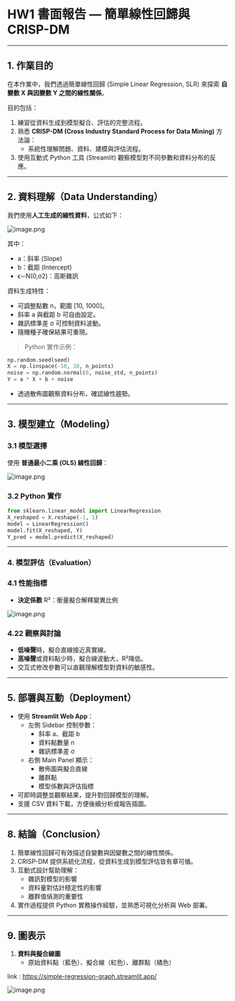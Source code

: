 # HW1 書面報告 — 簡單線性回歸與 CRISP-DM

---

## 1. 作業目的

在本作業中，我們透過簡單線性回歸 (Simple Linear Regression, SLR) 來探索 **自變數 X 與因變數 Y 之間的線性關係**。

目的包括：

1. 練習從資料生成到模型擬合、評估的完整流程。
2. 熟悉 **CRISP-DM (Cross Industry Standard Process for Data Mining)** 方法論：
    - 系統性理解問題、資料、建模與評估流程。
3. 使用互動式 Python 工具 (Streamlit) 觀察模型對不同參數和資料分布的反應。

---

## 2. 資料理解（Data Understanding）

我們使用**人工生成的線性資料**，公式如下：

![image.png](attachment:4a1a3937-0eae-4a2c-80f3-1bfcec3519ef:image.png)

其中：

- a：斜率 (Slope)
- b：截距 (Intercept)
- ϵ∼N(0,σ2)：高斯雜訊

資料生成特性：

- 可調整點數 n，範圍 [10, 1000]。
- 斜率 a 與截距 b 可自由設定。
- 雜訊標準差 σ 可控制資料波動。
- 隨機種子確保結果可重現。

> Python 實作示例：
> 

```python
np.random.seed(seed)
X = np.linspace(-10, 10, n_points)
noise = np.random.normal(0, noise_std, n_points)
Y = a * X + b + noise
```

- 透過散佈圖觀察資料分布，確認線性趨勢。

---

## 3. 模型建立（Modeling）

### 3.1 模型選擇

使用 **普通最小二乘 (OLS) 線性回歸**：

![image.png](attachment:a3ecb82d-e0fb-4183-8a88-3a5a24be6897:image.png)

### 3.2 Python 實作

```python
from sklearn.linear_model import LinearRegression
X_reshaped = X.reshape(-1, 1)
model = LinearRegression()
model.fit(X_reshaped, Y)
Y_pred = model.predict(X_reshaped)
```

---

### 4. 模型評估（Evaluation）

### 4.1 性能指標

- **決定係數** R²：衡量擬合解釋變異比例

![image.png](attachment:56234edd-e1f0-4179-bf76-1d8ae43c0e14:image.png)

### 4.22 觀察與討論

- **低噪聲**時，擬合直線接近真實線。
- **高噪聲**或資料點少時，擬合線波動大，R²降低。
- 交互式修改參數可以直觀理解模型對資料的敏感性。

---

## 5. 部署與互動（Deployment）

- 使用 **Streamlit Web App**：
    - 左側 Sidebar 控制參數：
        - 斜率 a、截距 b
        - 資料點數量 n
        - 雜訊標準差 σ
    - 右側 Main Panel 顯示：
        - 散佈圖與擬合直線
        - 離群點
        - 模型係數與評估指標
- 可即時調整並觀察結果，提升對回歸模型的理解。
- 支援 CSV 資料下載，方便後續分析或報告插圖。

---

## 8. 結論（Conclusion）

1. 簡單線性回歸可有效描述自變數與因變數之間的線性關係。
2. CRISP-DM 提供系統化流程，從資料生成到模型評估皆有章可循。
3. 互動式設計幫助理解：
    - 雜訊對模型的影響
    - 資料量對估計穩定性的影響
    - 離群值偵測的重要性
4. 實作過程提供 Python 實務操作經驗，並熟悉可視化分析與 Web 部署。

---

## 9. 圖表示

1. **資料與擬合線圖**
    - 原始資料點（藍色）、擬合線（紅色）、離群點（橘色）

link :  https://simple-regression-graph.streamlit.app/

![image.png](attachment:f7f14cc6-81d0-44d0-9ad7-c74b58c505d0:image.png)

